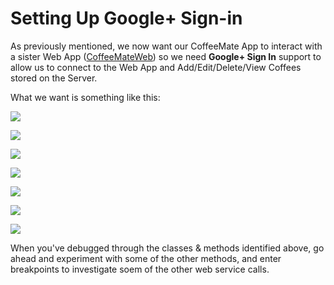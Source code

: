 # Setting Up Google+ Sign-in

As previously mentioned, we now want our CoffeeMate App to interact with a sister Web App (<a href="http://coffeemateweb.herokuapp.com">CoffeeMateWeb</a>) so we need <b>Google+ Sign In</b> support to allow us to connect to the Web App and Add/Edit/Delete/View Coffees stored on the Server.

What we want is something like this:

![](../img/lab0602.png)

![](../img/lab0603.png)

![](../img/lab0604.png)

![](../img/lab0605.png)

![](../img/lab0606.png)

![](../img/lab0607.png)

![](../img/lab0608.png)

When you've debugged through the classes & methods identified above, go ahead and experiment with some of the other methods, and enter breakpoints to investigate soem of the other web service calls.

